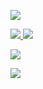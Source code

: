 <p align="left">
  <img src="https://spinoza.com.tr/img/github.png">
</p>

<p align="left">
  <a href="https://discord.com/users/166644059534786560" target="_blank">
    <img src="https://img.shields.io/badge/discord%20-7289DA.svg?&style=for-the-badge&logo=discord&logoColor=white">
  </a>
  <a href="https://instagram.com/spinozapy" target="_blank">
    <img src="https://img.shields.io/badge/INSTAGRAM%20-DC3175.svg?&style=for-the-badge&logo=instagram&logoColor=white">
  </a>
</p>

<p align="left">
  <img src="https://komarev.com/ghpvc/?username=spinozapy&style=plastic&label=Profile+Views:">
</p>

<p align="left">
  <img src="https://github-readme-stats.vercel.app/api/top-langs/?username=spinozapy&layout=compact&theme=dark&hide_border=true" />
</p>
